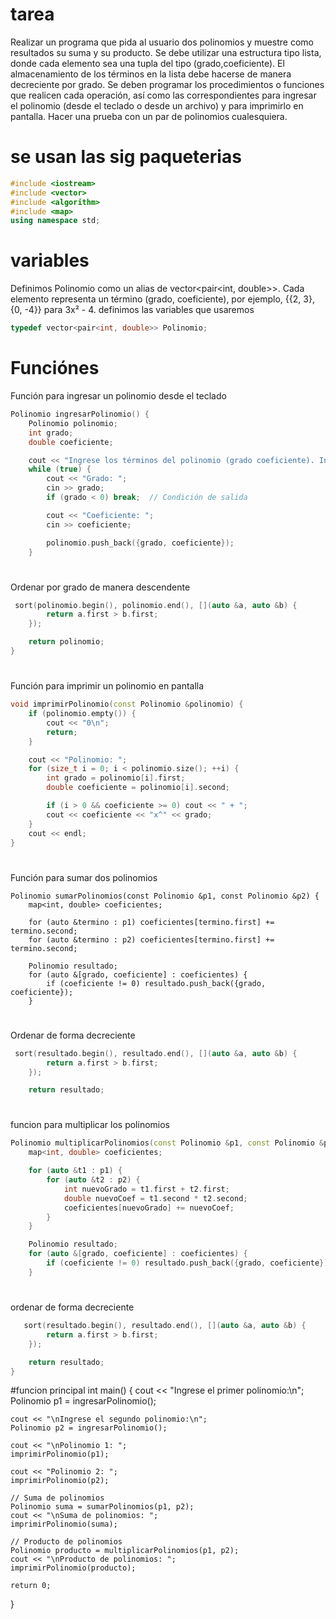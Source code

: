 # tarea
Realizar un programa que pida al usuario dos polinomios y muestre como resultados su suma y su producto.
Se debe utilizar una estructura tipo lista, donde cada elemento sea una tupla del tipo (grado,coeficiente).
El almacenamiento de los términos en la lista debe hacerse de manera decreciente por grado.
Se deben programar los procedimientos o funciones que realicen cada operación, así como las correspondientes para ingresar el polinomio (desde el teclado o desde un archivo) y para imprimirlo en pantalla.
Hacer una prueba con un par de polinomios cualesquiera.
# se usan las sig paqueterias

```cpp
#include <iostream>
#include <vector>
#include <algorithm>
#include <map>
using namespace std;
```
# variables
Definimos Polinomio como un alias de vector<pair<int, double>>.
Cada elemento representa un término (grado, coeficiente), por ejemplo, {{2, 3}, {0, -4}} para 3x² - 4.
definimos las variables que usaremos
```cpp
typedef vector<pair<int, double>> Polinomio;
```

# Funciónes
 Función para ingresar un polinomio desde el teclado
```cpp
Polinomio ingresarPolinomio() {
    Polinomio polinomio;
    int grado;
    double coeficiente;

    cout << "Ingrese los términos del polinomio (grado coeficiente). Ingrese un grado negativo para terminar:\n";
    while (true) {
        cout << "Grado: ";
        cin >> grado;
        if (grado < 0) break;  // Condición de salida

        cout << "Coeficiente: ";
        cin >> coeficiente;

        polinomio.push_back({grado, coeficiente});
    }
```
#
Ordenar por grado de manera descendente

     
```cpp
 sort(polinomio.begin(), polinomio.end(), [](auto &a, auto &b) {
        return a.first > b.first;
    });

    return polinomio;
}
```
#
Función para imprimir un polinomio en pantalla
```cpp
void imprimirPolinomio(const Polinomio &polinomio) {
    if (polinomio.empty()) {
        cout << "0\n";
        return;
    }

    cout << "Polinomio: ";
    for (size_t i = 0; i < polinomio.size(); ++i) {
        int grado = polinomio[i].first;
        double coeficiente = polinomio[i].second;

        if (i > 0 && coeficiente >= 0) cout << " + ";
        cout << coeficiente << "x^" << grado;
    }
    cout << endl;
}
```
#
Función para sumar dos polinomios
```
Polinomio sumarPolinomios(const Polinomio &p1, const Polinomio &p2) {
    map<int, double> coeficientes;

    for (auto &termino : p1) coeficientes[termino.first] += termino.second;
    for (auto &termino : p2) coeficientes[termino.first] += termino.second;

    Polinomio resultado;
    for (auto &[grado, coeficiente] : coeficientes) {
        if (coeficiente != 0) resultado.push_back({grado, coeficiente});
    }
```
#
 Ordenar de forma decreciente
```cpp
 sort(resultado.begin(), resultado.end(), [](auto &a, auto &b) {
        return a.first > b.first;
    });

    return resultado;
```
#
funcion para multiplicar los polinomios 
```cpp
Polinomio multiplicarPolinomios(const Polinomio &p1, const Polinomio &p2) {
    map<int, double> coeficientes;

    for (auto &t1 : p1) {
        for (auto &t2 : p2) {
            int nuevoGrado = t1.first + t2.first;
            double nuevoCoef = t1.second * t2.second;
            coeficientes[nuevoGrado] += nuevoCoef;
        }
    }

    Polinomio resultado;
    for (auto &[grado, coeficiente] : coeficientes) {
        if (coeficiente != 0) resultado.push_back({grado, coeficiente});
    }
```
#
ordenar de forma decreciente

```cpp
   sort(resultado.begin(), resultado.end(), [](auto &a, auto &b) {
        return a.first > b.first;
    });

    return resultado;
}
```
#funcion principal 
int main() {
    cout << "Ingrese el primer polinomio:\n";
    Polinomio p1 = ingresarPolinomio();

    cout << "\nIngrese el segundo polinomio:\n";
    Polinomio p2 = ingresarPolinomio();

    cout << "\nPolinomio 1: ";
    imprimirPolinomio(p1);

    cout << "Polinomio 2: ";
    imprimirPolinomio(p2);

    // Suma de polinomios
    Polinomio suma = sumarPolinomios(p1, p2);
    cout << "\nSuma de polinomios: ";
    imprimirPolinomio(suma);

    // Producto de polinomios
    Polinomio producto = multiplicarPolinomios(p1, p2);
    cout << "\nProducto de polinomios: ";
    imprimirPolinomio(producto);

    return 0;
}











     
